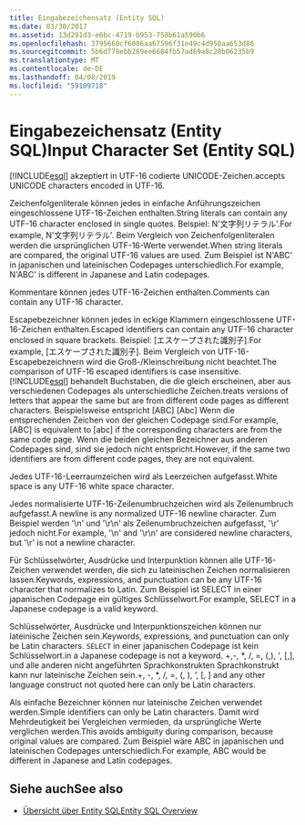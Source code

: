 ```yaml
---
title: Eingabezeichensatz (Entity SQL)
ms.date: 03/30/2017
ms.assetid: 13d291d3-e6bc-4719-b953-758b61a590b6
ms.openlocfilehash: 3795660cf6086aa67596f31e49c4d950aa653d86
ms.sourcegitcommit: 5b6d778ebb269ee6684fb57ad69a8c28b06235b9
ms.translationtype: MT
ms.contentlocale: de-DE
ms.lasthandoff: 04/08/2019
ms.locfileid: "59109718"
---
```

# <a name="input-character-set-entity-sql"></a><span data-ttu-id="12847-102">Eingabezeichensatz (Entity SQL)</span><span class="sxs-lookup"><span data-stu-id="12847-102">Input Character Set (Entity SQL)</span></span>
[!INCLUDE[esql](../../../../../../includes/esql-md.md)] <span data-ttu-id="12847-103">akzeptiert in UTF-16 codierte UNICODE-Zeichen.</span><span class="sxs-lookup"><span data-stu-id="12847-103">accepts UNICODE characters encoded in UTF-16.</span></span>  
  
 <span data-ttu-id="12847-104">Zeichenfolgenliterale können jedes in einfache Anführungszeichen eingeschlossene UTF-16-Zeichen enthalten.</span><span class="sxs-lookup"><span data-stu-id="12847-104">String literals can contain any UTF-16 character enclosed in single quotes.</span></span> <span data-ttu-id="12847-105">Beispiel: N'文字列リテラル'.</span><span class="sxs-lookup"><span data-stu-id="12847-105">For example, N'文字列リテラル'.</span></span> <span data-ttu-id="12847-106">Beim Vergleich von Zeichenfolgenliteralen werden die ursprünglichen UTF-16-Werte verwendet.</span><span class="sxs-lookup"><span data-stu-id="12847-106">When string literals are compared, the original UTF-16 values are used.</span></span> <span data-ttu-id="12847-107">Zum Beispiel ist N'ABC' in japanischen und lateinischen Codepages unterschiedlich.</span><span class="sxs-lookup"><span data-stu-id="12847-107">For example, N'ABC' is different in Japanese and Latin codepages.</span></span>  
  
 <span data-ttu-id="12847-108">Kommentare können jedes UTF-16-Zeichen enthalten.</span><span class="sxs-lookup"><span data-stu-id="12847-108">Comments can contain any UTF-16 character.</span></span>  
  
 <span data-ttu-id="12847-109">Escapebezeichner können jedes in eckige Klammern eingeschlossene UTF-16-Zeichen enthalten.</span><span class="sxs-lookup"><span data-stu-id="12847-109">Escaped identifiers can contain any UTF-16 character enclosed in square brackets.</span></span> <span data-ttu-id="12847-110">Beispiel: [エスケープされた識別子].</span><span class="sxs-lookup"><span data-stu-id="12847-110">For example, [エスケープされた識別子].</span></span> <span data-ttu-id="12847-111">Beim Vergleich von UTF-16-Escapebezeichnern wird die Groß-/Kleinschreibung nicht beachtet.</span><span class="sxs-lookup"><span data-stu-id="12847-111">The comparison of UTF-16 escaped identifiers is case insensitive.</span></span> [!INCLUDE[esql](../../../../../../includes/esql-md.md)] <span data-ttu-id="12847-112">behandelt Buchstaben, die die gleich erscheinen, aber aus verschiedenen Codepages als unterschiedliche Zeichen.</span><span class="sxs-lookup"><span data-stu-id="12847-112">treats versions of letters that appear the same but are from different code pages as different characters.</span></span> <span data-ttu-id="12847-113">Beispielsweise entspricht [ABC] [Abc] Wenn die entsprechenden Zeichen von der gleichen Codepage sind.</span><span class="sxs-lookup"><span data-stu-id="12847-113">For example, [ABC] is equivalent to [abc] if the corresponding characters are from the same code page.</span></span> <span data-ttu-id="12847-114">Wenn die beiden gleichen Bezeichner aus anderen Codepages sind, sind sie jedoch nicht entspricht.</span><span class="sxs-lookup"><span data-stu-id="12847-114">However, if the same two identifiers are from different code pages, they are not equivalent.</span></span>  
  
 <span data-ttu-id="12847-115">Jedes UTF-16-Leerraumzeichen wird als Leerzeichen aufgefasst.</span><span class="sxs-lookup"><span data-stu-id="12847-115">White space is any UTF-16 white space character.</span></span>  
  
 <span data-ttu-id="12847-116">Jedes normalisierte UTF-16-Zeilenumbruchzeichen wird als Zeilenumbruch aufgefasst.</span><span class="sxs-lookup"><span data-stu-id="12847-116">A newline is any normalized UTF-16 newline character.</span></span> <span data-ttu-id="12847-117">Zum Beispiel werden '\n' und '\r\n' als Zeilenumbruchzeichen aufgefasst, '\r' jedoch nicht.</span><span class="sxs-lookup"><span data-stu-id="12847-117">For example, '\n' and '\r\n' are considered newline characters, but '\r' is not a newline character.</span></span>  
  
 <span data-ttu-id="12847-118">Für Schlüsselwörter, Ausdrücke und Interpunktion können alle UTF-16-Zeichen verwendet werden, die sich zu lateinischen Zeichen normalisieren lassen.</span><span class="sxs-lookup"><span data-stu-id="12847-118">Keywords, expressions, and punctuation can be any UTF-16 character that normalizes to Latin.</span></span> <span data-ttu-id="12847-119">Zum Beispiel ist SELECT in einer japanischen Codepage ein gültiges Schlüsselwort.</span><span class="sxs-lookup"><span data-stu-id="12847-119">For example, SELECT in a Japanese codepage is a valid keyword.</span></span>  
  
 <span data-ttu-id="12847-120">Schlüsselwörter, Ausdrücke und Interpunktionszeichen können nur lateinische Zeichen sein.</span><span class="sxs-lookup"><span data-stu-id="12847-120">Keywords, expressions, and punctuation can only be Latin characters.</span></span> `SELECT` <span data-ttu-id="12847-121">in einer japanischen Codepage ist kein Schlüsselwort.</span><span class="sxs-lookup"><span data-stu-id="12847-121">in a Japanese codepage is not a keyword.</span></span> <span data-ttu-id="12847-122">+,-, \*, /, =, (,), ', [,], und alle anderen nicht angeführten Sprachkonstrukten Sprachkonstrukt kann nur lateinische Zeichen sein.</span><span class="sxs-lookup"><span data-stu-id="12847-122">+, -, \*, /, =, (, ), ‘, [, ] and any other language construct not quoted here can only be Latin characters.</span></span>  
  
 <span data-ttu-id="12847-123">Als einfache Bezeichner können nur lateinische Zeichen verwendet werden.</span><span class="sxs-lookup"><span data-stu-id="12847-123">Simple identifiers can only be Latin characters.</span></span> <span data-ttu-id="12847-124">Damit wird Mehrdeutigkeit bei Vergleichen vermieden, da ursprüngliche Werte verglichen werden.</span><span class="sxs-lookup"><span data-stu-id="12847-124">This avoids ambiguity during comparison, because original values are compared.</span></span> <span data-ttu-id="12847-125">Zum Beispiel wäre ABC in japanischen und lateinischen Codepages unterschiedlich.</span><span class="sxs-lookup"><span data-stu-id="12847-125">For example, ABC would be different in Japanese and Latin codepages.</span></span>  
  
## <a name="see-also"></a><span data-ttu-id="12847-126">Siehe auch</span><span class="sxs-lookup"><span data-stu-id="12847-126">See also</span></span>

- [<span data-ttu-id="12847-127">Übersicht über Entity SQL</span><span class="sxs-lookup"><span data-stu-id="12847-127">Entity SQL Overview</span></span>](../../../../../../docs/framework/data/adonet/ef/language-reference/entity-sql-overview.md)
